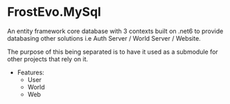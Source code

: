 # FrostEvo.MySql

An entity framework core database with 3 contexts built on .net6 to provide databasing other solutions 
i.e Auth Server / World Server / Website.

The purpose of this being separated is to have it used as a submodule for other projects that rely on it. 

- Features:
    - User
    - World
    - Web
